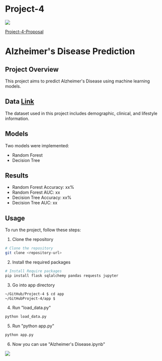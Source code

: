 # Project-4
<img src="https://capsule-render.vercel.app/api?type=waving&color=BDBDC8&height=150&section=header" />

[Project-4-Proposal](https://docs.google.com/document/d/1wjlaXLGC6ZO0PcoKIO1drjRMGmiGWQUmc7J78Ze_ab0/edit)

# Alzheimer's Disease Prediction

## Project Overview
This project aims to predict Alzheimer's Disease using machine learning models.

## Data [Link](https://www.kaggle.com/datasets/rabieelkharoua/alzheimers-disease-dataset)
The dataset used in this project includes demographic, clinical, and lifestyle information.

## Models
Two models were implemented:
- Random Forest
- Decision Tree

## Results
- Random Forest Accuracy: xx%
- Random Forest AUC: xx
- Decision Tree Accuracy: xx%
- Decision Tree AUC: xx

## Usage
To run the project, follow these steps:
1. Clone the repository
```bash
# Clone the repository
git clone <repository-url>
```
2. Install the required packages
```bash
# Install Require packages
pip install flask sqlalchemy pandas requests jupyter
``` 
3. Go into app directory
```bash
~/GitHub/Project-4 $ cd app
~/GitHubProject-4/app $
```
4. Run "load_data.py"
```bash
python load_data.py
```
5. Run "python app.py"
```bash
python app.py
```
6. Now you can use "Alzheimer's Disease.ipynb"




<img src="https://capsule-render.vercel.app/api?type=waving&color=BDBDC8&height=150&section=footer" />